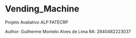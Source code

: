 # Vending_Machine
Projeto Avaliativo ALP FATECRP

Author: Guilherme Montelo Alves de Lima RA: 2840482223037